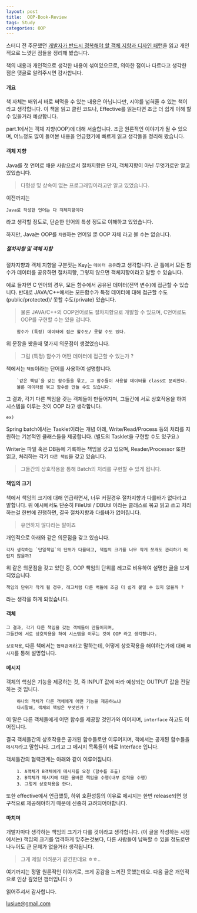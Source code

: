 ```yaml
---
layout: post
title:  OOP-Book-Review
tags: Study 
categories: OOP  
---   
```



스터디 전 주문했던 [개발자가 반드시 정복해야 할 객체 지향과 디자인 패턴](http://www.kyobobook.co.kr/product/detailViewKor.laf?mallGb=KOR&ejkGb=KOR&barcode=9788969090010)을 읽고 개인적으로 느꼇던 점들을 정리해 봤습니다. 

책의 내용과 개인적으로 생각한 내용이 섞여있으므로, 의아한 점이나 다르다고 생각한 점은 댓글로 알려주시면 감사합니다.

#### 개요 

책 자체는 배워서 바로 써먹을 수 있는 내용은 아닙니다만, 시야를 넓혀줄 수 있는 책이라고 생각합니다. 
이 책을 읽고 클린 코드나, Effective를 읽는다면 조금 더 쉽게 이해 할 수 있을거라 예상합니다.  

part.1에서는 객체 지향(OOP)에 대해 서술합니다. 
조금 원론적인 이야기가 될 수 있으며, 어느정도 많이 들어본 내용을 언급했기에 빠르게 읽고 생각들을 정리해 봤습니다. 

#### 객체 지향   

Java를 첫 언어로 배운 사람으로서 절차지향은 단지, 객체지향이 아닌 무엇가로만 알고있었습니다. 

> 다형성 및 상속이 없는 프로그래밍이라고만 알고 있었습니다. 

이전까지는 

	Java로 작성한 언어는 다 객체지향이다

라고 생각할 정도로, 단순한 언어의 특성 정도로 이해하고 있었습니다.

하지만, Java는 OOP를 `지원`하는 언어일 뿐 OOP 자체 라고 볼 수는 없습니다.

##### 절차지향 및 객체 지향   

절차지향과 객체 지향을 구분짓는 Key는 `데이터 공유`라고 생각합니다. 
큰 틀에서 모든 함수가 데이터를 공유하면 절차지향, 그렇지 않으면 객체지향이라고 말할 수 있습니다. 

예로 들자면 C 언어의 경우, 모든 함수에서 공유된 데이터(전역 변수)에 접근할 수 있습니다. 
반대로 JAVA/C++에서는 모든함수가 특정 데이터에 대해 접근할 수도(public/protected)/ 못할 수도(private) 있습니다.  

> 물론 JAVA/C++의 OOP언어로도 절차지향으로 개발할 수 있으며, C언어로도 OOP를 구현할 수는 있을 겁니다.   

```
	함수가 (특정) 데이터에 접근 할수도/ 못할 수도 있다.  
```

위 문장을 봣을때 몇가지 의문점이 생겼었습니다.   

> 그럼 (특정) 함수가 어떤 데이터에 접근할 수 있는가 ? 

책에서는 `책임`이라는 단어를 사용하여 설명합니다. 

```
	`같은 책임`을 갖는 함수들을 묶고, 그 함수들이 사용할 데이터를 class로 분리한다.      
	물론 데이터를 묶고 함수를 만들 수도 있습니다.
```

그 결과, 각기 다른 책임을 갖는 객체들이 만들어지며,
그들간에 서로 상호작용을 하여 시스템을 이루는 것이 OOP 라고 생각합니다. 
 


`ex)` 

Spring batch에서는 Tasklet이라는 개념 아래, Write/Read/Process 등의 처리를 지원하는 기본적인 클래스들을 제공합니다. (별도의 Tasklet을 구현할 수도 있구요.)

Writer는 파일 혹은 DB등에 기록하는 책임을 갖고 있으며, Reader/Processor 또한 읽고, 처리하는 각기 `다른 책임`을 갖고 있습니다.

> 그들간의 상호작용을 통해 Batch의 처리를 구현할 수 있게 됩니다. 

#### 책임의 크기  

책에서 책임의 크기에 대해 언급하면서, 너무 커질경우 절차지향과 다를바가 없다라고 말합니다. 위 예시에서도 단순히 FileUtil / DBUtil 이라는 클래스로 묶고 읽고 쓰고 처리하는걸 한번에 진행하면, 결국 절차지향과 다를바가 없어집니다.  

> 유연하지 않다라는 말이죠  

개인적으로 아래와 같은 의문점을 갖고 있습니다.

```
각자 생각하는 `단일책임`의 단위가 다를테고, 책임의 크기를 너무 작게 쪼개도 관리하기 어렵지 않을까?
```

위 같은 의문점을 갖고 있던 중, OOP 책임의 단위를 레고로 비유하여 설명한 [글](https://skillcrush.com/2012/09/06/3-ways-to-say-object-oriented-programming/)을 보게 되었습니다. 

```
책임의 단위가 작게 될 경우, 레고처럼 다른 벽돌에 조금 더 쉽게 붙일 수 있지 않을까 ? 
```

라는 생각을 하게 되었습니다.


#### 객체  

```
그 결과, 각기 다른 책임을 갖는 객체들이 만들어지며,
그들간에 서로 상호작용을 하여 시스템을 이루는 것이 OOP 라고 생각합니다. 
```

`상호작용`, 다른 책에서는 `협력관계`라고 말하는데, 어떻게 상호작용을 해야하는가에 대해 `메시지`를 통해 설명합니다. 

#### 메시지  

객체의 핵심은 기능을 제공하는 것, 즉 INPUT 값에 따라 예상되는 OUTPUT 값을 전달하는 것 입니다.

```
	하나의 객체가 다른 객체에게 어떤 기능을 제공하느냐
	다시말해, 객체의 책임은 무엇인가 ? 
```

이 말은 다른 객체들에게 어떤 함수를 제공할 것인가와 이어지며, `interface` 하고도 이어집니다.  

결국 객체들간의 상호작용은 공개된 함수들로만 이루어지며, 책에서는 공개된 함수들을 `메시지`라고 말합니다. 그리고 그 메시지 목록들이 바로 Interface 입니다. 


객체들간의 협력관계는 아래와 같이 이루어집니다.

```
	1. A객체가 B객체에게 메시지를 요청 (함수를 호출) 
	2. B객체가 메시지에 대한 올바른 책임을 수행(내부 로직을 수행) 
	3. 그렇게 상호작용을 한다.  
```

또한 effective에서 언급했듯, 하위 호환성등의 이유로 메시지는 한번 release되면 영구적으로 제공해야하기 때문에 신중히 고려되어야합니다. 


#### 마치며    

개발자마다 생각하는 책임의 크기가 다를 것이라고 생각합니다. (이 글을 작성하는 시점에서는) 책임의 크기를 엄격하게 맞추는것보다, 다른 사람들이 납득할 수 있을 정도로만 나누어도 큰 문제가 없을거라 생각됩니다.

> 그게 제일 어려운거 같긴한데요 ㅎㅎ..

여기까지는 정말 원론적인 이야기로, 크게 공감을 느끼진 못했는데요. 
다음 글은  개인적으로 인상 깊었던 챕터입니다 :) 

읽어주셔서 감사합니다.

lusiue@gmail.com 


